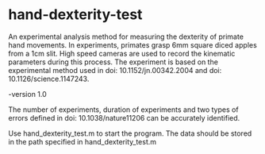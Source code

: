 # hand-dexterity-test
An experimental analysis method for measuring the dexterity of primate hand movements. In experiments, primates grasp 6mm square diced apples from a 1cm slit. High speed cameras are used to record the kinematic parameters during this process.
The experiment is based on the experimental method used in doi: 10.1152/jn.00342.2004 and doi: 10.1126/science.1147243.

-version 1.0

The number of experiments, duration of experiments and two types of errors defined in doi: 10.1038/nature11206 can be accurately identified.

Use hand_dexterity_test.m to start the program.
The data should be stored in the path specified in hand_dexterity_test.m
